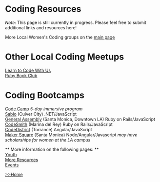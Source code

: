# Coding Resources

_Note:_ This page is still currently in progress. Please feel free to submit additional links and resources here!

More Local Women's Coding groups on the [main page](index.md)  

# Other Local Coding Meetups
[Learn to Code With Us](http://www.learntocodewithus.com/resources)  
[Ruby Book Club](http://www.meetup.com/laruby/)  


# Coding Bootcamps
[Code Camp](https://squareup.com/code-camp) _5-day immersive program_  
[Sabio](http://sabio.la) (Culver City) .NET/JavaScript  
[General Assembly](http://generalassemb.ly) (Santa Monica, Downtown LA) Ruby on Rails/JavaScript  
[CodeSmith](http://codesmith.io/) (Marina del Rey) Ruby on Rails/JavaScript  
[CodeDistrict](http://codedistrict.io/) (Torrance) Angular/JavaScript  
[Maker Square](http://www.makersquare.com/) (Santa Monica) Node/Angular/Javascript _may have scholarships for women at the LA campus_  

<!-- add later
# Online Coding Resources and Apps
https://www.gethopscotch.com/
Swift Playground
Code.org
Udemy.org
coursera
Learn Python the Hard Way


# Other links
https://www.canadalearningcode.ca/about/ - used to be Ladies Learning Code
-->


** More information on the following pages:  **  
[Youth](/youth)  
[More Resources](/resources)  
[Events](/events)  

[>>Home](index.md)

